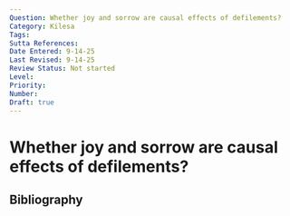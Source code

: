 ```yaml
---
Question: Whether joy and sorrow are causal effects of defilements?
Category: Kilesa
Tags: 
Sutta References: 
Date Entered: 9-14-25
Last Revised: 9-14-25
Review Status: Not started
Level: 
Priority: 
Number: 
Draft: true
---
```


# Whether joy and sorrow are causal effects of defilements?

## Bibliography

<!-- 

Notes:



-->
